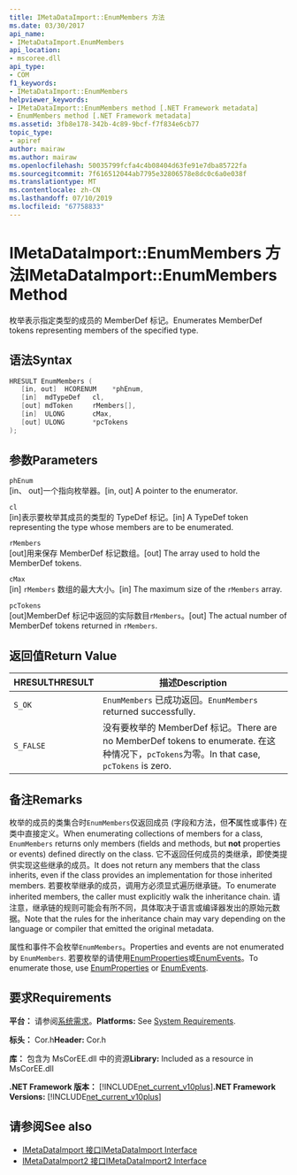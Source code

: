 ```yaml
---
title: IMetaDataImport::EnumMembers 方法
ms.date: 03/30/2017
api_name:
- IMetaDataImport.EnumMembers
api_location:
- mscoree.dll
api_type:
- COM
f1_keywords:
- IMetaDataImport::EnumMembers
helpviewer_keywords:
- IMetaDataImport::EnumMembers method [.NET Framework metadata]
- EnumMembers method [.NET Framework metadata]
ms.assetid: 3fb8e178-342b-4c89-9bcf-f7f834e6cb77
topic_type:
- apiref
author: mairaw
ms.author: mairaw
ms.openlocfilehash: 50035799fcfa4c4b08404d63fe91e7dba85722fa
ms.sourcegitcommit: 7f616512044ab7795e32806578e8dc0c6a0e038f
ms.translationtype: MT
ms.contentlocale: zh-CN
ms.lasthandoff: 07/10/2019
ms.locfileid: "67758833"
---
```

# <a name="imetadataimportenummembers-method"></a><span data-ttu-id="805c7-102">IMetaDataImport::EnumMembers 方法</span><span class="sxs-lookup"><span data-stu-id="805c7-102">IMetaDataImport::EnumMembers Method</span></span>
<span data-ttu-id="805c7-103">枚举表示指定类型的成员的 MemberDef 标记。</span><span class="sxs-lookup"><span data-stu-id="805c7-103">Enumerates MemberDef tokens representing members of the specified type.</span></span>  
  
## <a name="syntax"></a><span data-ttu-id="805c7-104">语法</span><span class="sxs-lookup"><span data-stu-id="805c7-104">Syntax</span></span>  
  
```cpp  
HRESULT EnumMembers (   
   [in, out]  HCORENUM    *phEnum,   
   [in]  mdTypeDef   cl,   
   [out] mdToken     rMembers[],   
   [in]  ULONG       cMax,   
   [out] ULONG       *pcTokens  
);  
```  
  
## <a name="parameters"></a><span data-ttu-id="805c7-105">参数</span><span class="sxs-lookup"><span data-stu-id="805c7-105">Parameters</span></span>  
 `phEnum`  
 <span data-ttu-id="805c7-106">[in、 out]一个指向枚举器。</span><span class="sxs-lookup"><span data-stu-id="805c7-106">[in, out] A pointer to the enumerator.</span></span>  
  
 `cl`  
 <span data-ttu-id="805c7-107">[in]表示要枚举其成员的类型的 TypeDef 标记。</span><span class="sxs-lookup"><span data-stu-id="805c7-107">[in] A TypeDef token representing the type whose members are to be enumerated.</span></span>  
  
 `rMembers`  
 <span data-ttu-id="805c7-108">[out]用来保存 MemberDef 标记数组。</span><span class="sxs-lookup"><span data-stu-id="805c7-108">[out] The array used to hold the MemberDef tokens.</span></span>  
  
 `cMax`  
 <span data-ttu-id="805c7-109">[in] `rMembers` 数组的最大大小。</span><span class="sxs-lookup"><span data-stu-id="805c7-109">[in] The maximum size of the `rMembers` array.</span></span>  
  
 `pcTokens`  
 <span data-ttu-id="805c7-110">[out]MemberDef 标记中返回的实际数目`rMembers`。</span><span class="sxs-lookup"><span data-stu-id="805c7-110">[out] The actual number of MemberDef tokens returned in `rMembers`.</span></span>  
  
## <a name="return-value"></a><span data-ttu-id="805c7-111">返回值</span><span class="sxs-lookup"><span data-stu-id="805c7-111">Return Value</span></span>  
  
|<span data-ttu-id="805c7-112">HRESULT</span><span class="sxs-lookup"><span data-stu-id="805c7-112">HRESULT</span></span>|<span data-ttu-id="805c7-113">描述</span><span class="sxs-lookup"><span data-stu-id="805c7-113">Description</span></span>|  
|-------------|-----------------|  
|`S_OK`|<span data-ttu-id="805c7-114">`EnumMembers` 已成功返回。</span><span class="sxs-lookup"><span data-stu-id="805c7-114">`EnumMembers` returned successfully.</span></span>|  
|`S_FALSE`|<span data-ttu-id="805c7-115">没有要枚举的 MemberDef 标记。</span><span class="sxs-lookup"><span data-stu-id="805c7-115">There are no MemberDef tokens to enumerate.</span></span> <span data-ttu-id="805c7-116">在这种情况下，`pcTokens`为零。</span><span class="sxs-lookup"><span data-stu-id="805c7-116">In that case, `pcTokens` is zero.</span></span>|  
  
## <a name="remarks"></a><span data-ttu-id="805c7-117">备注</span><span class="sxs-lookup"><span data-stu-id="805c7-117">Remarks</span></span>  
 <span data-ttu-id="805c7-118">枚举的成员的类集合时`EnumMembers`仅返回成员 (字段和方法，但**不**属性或事件) 在类中直接定义。</span><span class="sxs-lookup"><span data-stu-id="805c7-118">When enumerating collections of members for a class, `EnumMembers` returns only members (fields and methods, but **not** properties or events) defined directly on the class.</span></span> <span data-ttu-id="805c7-119">它不返回任何成员的类继承，即使类提供实现这些继承的成员。</span><span class="sxs-lookup"><span data-stu-id="805c7-119">It does not return any members that the class inherits, even if the class provides an implementation for those inherited members.</span></span> <span data-ttu-id="805c7-120">若要枚举继承的成员，调用方必须显式遍历继承链。</span><span class="sxs-lookup"><span data-stu-id="805c7-120">To enumerate inherited members, the caller must explicitly walk the inheritance chain.</span></span> <span data-ttu-id="805c7-121">请注意，继承链的规则可能会有所不同，具体取决于语言或编译器发出的原始元数据。</span><span class="sxs-lookup"><span data-stu-id="805c7-121">Note that the rules for the inheritance chain may vary depending on the language or compiler that emitted the original metadata.</span></span>
 
 <span data-ttu-id="805c7-122">属性和事件不会枚举`EnumMembers`。</span><span class="sxs-lookup"><span data-stu-id="805c7-122">Properties and events are not enumerated by `EnumMembers`.</span></span> <span data-ttu-id="805c7-123">若要枚举的请使用[EnumProperties](imetadataimport-enumproperties-method.md)或[EnumEvents](imetadataimport-enumevents-method.md)。</span><span class="sxs-lookup"><span data-stu-id="805c7-123">To enumerate those, use [EnumProperties](imetadataimport-enumproperties-method.md) or [EnumEvents](imetadataimport-enumevents-method.md).</span></span>
  
## <a name="requirements"></a><span data-ttu-id="805c7-124">要求</span><span class="sxs-lookup"><span data-stu-id="805c7-124">Requirements</span></span>  
 <span data-ttu-id="805c7-125">**平台：** 请参阅[系统需求](../../../../docs/framework/get-started/system-requirements.md)。</span><span class="sxs-lookup"><span data-stu-id="805c7-125">**Platforms:** See [System Requirements](../../../../docs/framework/get-started/system-requirements.md).</span></span>  
  
 <span data-ttu-id="805c7-126">**标头：** Cor.h</span><span class="sxs-lookup"><span data-stu-id="805c7-126">**Header:** Cor.h</span></span>  
  
 <span data-ttu-id="805c7-127">**库：** 包含为 MsCorEE.dll 中的资源</span><span class="sxs-lookup"><span data-stu-id="805c7-127">**Library:** Included as a resource in MsCorEE.dll</span></span>  
  
 <span data-ttu-id="805c7-128">**.NET Framework 版本：** [!INCLUDE[net_current_v10plus](../../../../includes/net-current-v10plus-md.md)]</span><span class="sxs-lookup"><span data-stu-id="805c7-128">**.NET Framework Versions:** [!INCLUDE[net_current_v10plus](../../../../includes/net-current-v10plus-md.md)]</span></span>  
  
## <a name="see-also"></a><span data-ttu-id="805c7-129">请参阅</span><span class="sxs-lookup"><span data-stu-id="805c7-129">See also</span></span>

- [<span data-ttu-id="805c7-130">IMetaDataImport 接口</span><span class="sxs-lookup"><span data-stu-id="805c7-130">IMetaDataImport Interface</span></span>](../../../../docs/framework/unmanaged-api/metadata/imetadataimport-interface.md)
- [<span data-ttu-id="805c7-131">IMetaDataImport2 接口</span><span class="sxs-lookup"><span data-stu-id="805c7-131">IMetaDataImport2 Interface</span></span>](../../../../docs/framework/unmanaged-api/metadata/imetadataimport2-interface.md)
